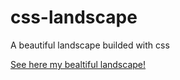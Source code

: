 # css-landscape
A beautiful landscape builded with css

[See here my bealtiful landscape!](https://williamparlow.github.io/css-landscape/index.html)

